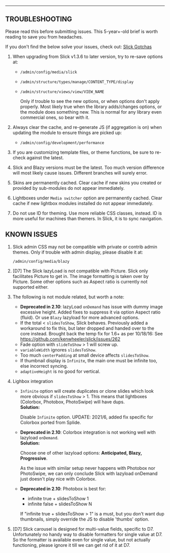 
***
## <a name="troubleshooting"></a>TROUBLESHOOTING
Please read this before submitting issues. This 5-year+-old brief is worth
reading to save you from headaches.

If you don't find the below solve your issues, check out:
[Slick Gotchas](https://www.drupal.org/project/issues/search?issue_tags=slick%20gotchas)

1. When upgrading from Slick v1.3.6 to later version, try to re-save options at:
   * `/admin/config/media/slick`
   * `/admin/structure/types/manage/CONTENT_TYPE/display`
   * `/admin/structure/views/view/VIEW_NAME`

     Only if trouble to see the new options, or when options don't apply
     properly. Most likely true when the library adds/changes options, or the
     module does something new. This is normal for any library even commercial
     ones, so bear with it.

2. Always clear the cache, and re-generate JS (if aggregation is on) when
   updating the module to ensure things are picked up:
   * `/admin/config/development/performance`

3. If you are customizing template files, or theme functions, be sure to
   re-check against the latest.

4. Slick and Blazy versions must be the latest. Too much version difference will
   most likely cause issues. Different branches will surely error.

5. Skins are permanently cached. Clear cache if new skins you created or
   provided by sub-modules do not appear immediately.

6. Lightboxes under `Media switcher` option are permanently cached. Clear cache
   if new lightbox modules installed do not appear immediately.  

7. Do not use ID for theming. Use more reliable CSS classes, instead. ID is
   more useful for machines than themers. In Slick, it is to sync navigation.


## KNOWN ISSUES
1. Slick admin CSS may not be compatible with private or contrib admin
   themes. Only if trouble with admin display, please disable it at:

   `/admin/config/media/blazy`

2. [D7] The Slick lazyLoad is not compatible with Picture. Slick only
   facilitates Picture to get in. The image formatting is taken over by
   Picture. Some other options such as Aspect ratio is currently not
   supported either.

3. The following is not module related, but worth a note:
   * **Deprecated in 2.10**: lazyLoad `onDemand` has issue with dummy image
     excessive height. Added fixes to suppress it via option Aspect ratio
     (fluid). Or use `Blazy` lazyload for more advanced options.
   * If the total < `slidesToShow`, Slick behaves. Previously added a workaround
     to fix this, but later dropped and handed over to the core instead.
     Brought back the temp fix for 1.6+ as per 10/18/16:
     See https://github.com/kenwheeler/slick/issues/262
   * Fade option with `slideToShow` > 1 will screw up.
   * `variableWidth` ignores `slidesToShow`.
   * Too much `centerPadding` at small device affects `slidesToShow`.
   * If thumbnail display is `Infinite`, the main one must be infinite too, else
     incorrect syncing.
   * `adaptiveHeight` is no good for vertical.  

4. Lighbox integration
   * `Infinite` option will create duplicates or clone slides which look more
     obvious if `slidesToShow` > 1. This means that lightboxes (Colorbox,
     Photobox, PhotoSwipe) will have dups.  
     **Solution:**

     Disable `Infinite` option.
     UPDATE: 2021/6, added fix specific for Colorbox ported from Splide.
   * **Deprecated in 2.10**: Colorbox integration is not working well with
     lazyload `onDemand`.  
     **Solution:**

     Choose one of other lazyload options: **Anticipated, Blazy, Progressive**.

     As the issue with similar setup never happens with Photobox nor PhotoSwipe,
     we can only conclude Slick with lazyload onDemand just doesn't play nice
     with Colorbox.
   * **Deprecated in 2.10**: Photobox is best for:
     - infinite true + slidesToShow 1
     - infinite false + slidesToShow N

      If "infinite true + slidesToShow > 1" is a must, but you don't want dup
      thumbnails, simply override the JS to disable 'thumbs' option.

5. [D7] Slick carousel is designed for multi-value fields, specific to D7.
   Unfortunately no handy way to disable formatters for single value at D7.
   So the formatter is available even for single value, but not actually
   functioning, please ignore it till we can get rid of it at D7.

